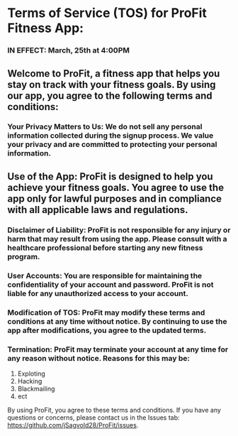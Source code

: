 # Terms of Service (TOS) for ProFit Fitness App:

### IN EFFECT: March, 25th at 4:00PM

## Welcome to ProFit, a fitness app that helps you stay on track with your fitness goals. By using our app, you agree to the following terms and conditions:

### Your Privacy Matters to Us: We do not sell any personal information collected during the signup process. We value your privacy and are committed to protecting your personal information.

## Use of the App: ProFit is designed to help you achieve your fitness goals. You agree to use the app only for lawful purposes and in compliance with all applicable laws and regulations.

### Disclaimer of Liability: ProFit is not responsible for any injury or harm that may result from using the app. Please consult with a healthcare professional before starting any new fitness program.

### User Accounts: You are responsible for maintaining the confidentiality of your account and password. ProFit is not liable for any unauthorized access to your account.

### Modification of TOS: ProFit may modify these terms and conditions at any time without notice. By continuing to use the app after modifications, you agree to the updated terms.

### Termination: ProFit may terminate your account at any time for any reason without notice. Reasons for this may be:
1. Exploting
2. Hacking
3. Blackmailing
4. ect

By using ProFit, you agree to these terms and conditions. If you have any questions or concerns, please contact us in the Issues tab: https://github.com/jSagvold28/ProFit/issues.
